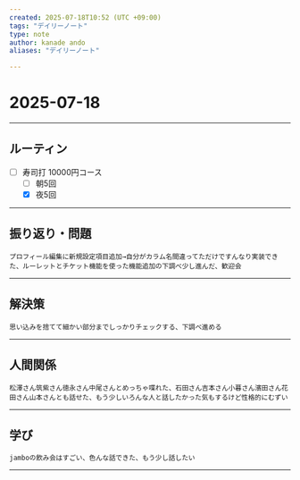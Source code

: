 ```yaml
---
created: 2025-07-18T10:52 (UTC +09:00)
tags: "デイリーノート"
type: note
author: kanade ando
aliases: "デイリーノート"

---
```


# 2025-07-18
---
## ルーティン
- [ ] 寿司打 10000円コース
	- [ ] 朝5回
	- [x] 夜5回
---
## 振り返り・問題
```plain text
プロフィール編集に新規設定項目追加→自分がカラム名間違ってただけですんなり実装できた、ルーレットとチケット機能を使った機能追加の下調べ少し進んだ、歓迎会
```
---
## 解決策
```plain text
思い込みを捨てて細かい部分までしっかりチェックする、下調べ進める
```
---
## 人間関係
```plain text
松澤さん筑紫さん徳永さん中尾さんとめっちゃ喋れた、石田さん吉本さん小暮さん濱田さん花田さん山本さんとも話せた、もう少しいろんな人と話したかった気もするけど性格的にむずい
```
---
## 学び
```plain text
jamboの飲み会はすごい、色んな話できた、もう少し話したい
```
---

